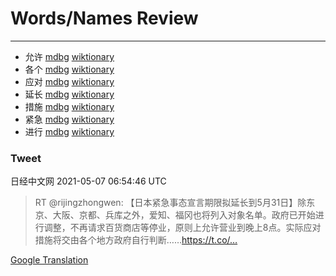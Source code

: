 
# Words/Names Review
___
- 允许 [mdbg](https://www.mdbg.net/chinese/dictionary?page=worddict&wdrst=0&wdqb=允许) [wiktionary](https://en.wiktionary.org/wiki/允许)
- 各个 [mdbg](https://www.mdbg.net/chinese/dictionary?page=worddict&wdrst=0&wdqb=各个) [wiktionary](https://en.wiktionary.org/wiki/各个)
- 应对 [mdbg](https://www.mdbg.net/chinese/dictionary?page=worddict&wdrst=0&wdqb=应对) [wiktionary](https://en.wiktionary.org/wiki/应对)
- 延长 [mdbg](https://www.mdbg.net/chinese/dictionary?page=worddict&wdrst=0&wdqb=延长) [wiktionary](https://en.wiktionary.org/wiki/延长)
- 措施 [mdbg](https://www.mdbg.net/chinese/dictionary?page=worddict&wdrst=0&wdqb=措施) [wiktionary](https://en.wiktionary.org/wiki/措施)
- 紧急 [mdbg](https://www.mdbg.net/chinese/dictionary?page=worddict&wdrst=0&wdqb=紧急) [wiktionary](https://en.wiktionary.org/wiki/紧急)
- 进行 [mdbg](https://www.mdbg.net/chinese/dictionary?page=worddict&wdrst=0&wdqb=进行) [wiktionary](https://en.wiktionary.org/wiki/进行)
### Tweet
日经中文网 2021-05-07 06:54:46 UTC
> RT @rijingzhongwen: 【日本紧急事态宣言期限拟延长到5月31日】除东京、大阪、京都、兵库之外，爱知、福冈也将列入对象名单。政府已开始进行调整，不再请求百货商店等停业，原则上允许营业到晚上8点。实际应对措施将交由各个地方政府自行判断……https://t.co/…

[Google Translation](https://translate.google.com/?hi=en&tab=TT&sl=zh-CN&tl=en&op=translate&text=RT+%40rijingzhongwen%3A+%E3%80%90%E6%97%A5%E6%9C%AC%E7%B4%A7%E6%80%A5%E4%BA%8B%E6%80%81%E5%AE%A3%E8%A8%80%E6%9C%9F%E9%99%90%E6%8B%9F%E5%BB%B6%E9%95%BF%E5%88%B05%E6%9C%8831%E6%97%A5%E3%80%91%E9%99%A4%E4%B8%9C%E4%BA%AC%E3%80%81%E5%A4%A7%E9%98%AA%E3%80%81%E4%BA%AC%E9%83%BD%E3%80%81%E5%85%B5%E5%BA%93%E4%B9%8B%E5%A4%96%EF%BC%8C%E7%88%B1%E7%9F%A5%E3%80%81%E7%A6%8F%E5%86%88%E4%B9%9F%E5%B0%86%E5%88%97%E5%85%A5%E5%AF%B9%E8%B1%A1%E5%90%8D%E5%8D%95%E3%80%82%E6%94%BF%E5%BA%9C%E5%B7%B2%E5%BC%80%E5%A7%8B%E8%BF%9B%E8%A1%8C%E8%B0%83%E6%95%B4%EF%BC%8C%E4%B8%8D%E5%86%8D%E8%AF%B7%E6%B1%82%E7%99%BE%E8%B4%A7%E5%95%86%E5%BA%97%E7%AD%89%E5%81%9C%E4%B8%9A%EF%BC%8C%E5%8E%9F%E5%88%99%E4%B8%8A%E5%85%81%E8%AE%B8%E8%90%A5%E4%B8%9A%E5%88%B0%E6%99%9A%E4%B8%8A8%E7%82%B9%E3%80%82%E5%AE%9E%E9%99%85%E5%BA%94%E5%AF%B9%E6%8E%AA%E6%96%BD%E5%B0%86%E4%BA%A4%E7%94%B1%E5%90%84%E4%B8%AA%E5%9C%B0%E6%96%B9%E6%94%BF%E5%BA%9C%E8%87%AA%E8%A1%8C%E5%88%A4%E6%96%AD%E2%80%A6%E2%80%A6https%3A%2F%2Ft.co%2F%E2%80%A6)
